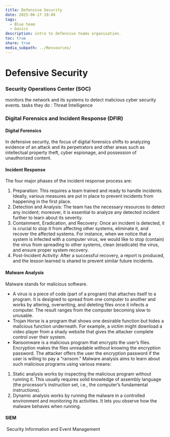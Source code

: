 ```yaml
---
title: Defensive Security
date: 2025-06-17 19:49
tags:
  - Blue team
  - basics
description: intro to defensive teams organisation.
toc: true
share: true
media_subpath: ../Ressources/
---
```

# Defensive Security


### Security Operations Center (SOC)

monitors the network and its systems to detect malicious cyber security events. 
tasks they do : Threat Intelligence

### Digital Forensics and Incident Response (DFIR)
#### Digital Forensics
In defensive security, the focus of digital forensics shifts to analyzing evidence of an attack and its perpetrators and other areas such as intellectual property theft, cyber espionage, and possession of unauthorized content.

#### Incident Response
The four major phases of the incident response process are:

1. Preparation: This requires a team trained and ready to handle incidents. Ideally, various measures are put in place to prevent incidents from happening in the first place.
2. Detection and Analysis: The team has the necessary resources to detect any incident; moreover, it is essential to analyze any detected incident further to learn about its severity.
3. Containment, Eradication, and Recovery: Once an incident is detected, it is crucial to stop it from affecting other systems, eliminate it, and recover the affected systems. For instance, when we notice that a system is infected with a computer virus, we would like to stop (contain) the virus from spreading to other systems, clean (eradicate) the virus, and ensure proper system recovery.
4. Post-Incident Activity: After a successful recovery, a report is produced, and the lesson learned is shared to prevent similar future incidents.

#### Malware Analysis

Malware stands for malicious software. 
- A virus is a piece of code (part of a program) that attaches itself to a program. It is designed to spread from one computer to another and works by altering, overwriting, and deleting files once it infects a computer. The result ranges from the computer becoming slow to unusable.
- Trojan Horse is a program that shows one desirable function but hides a malicious function underneath. For example, a victim might download a video player from a shady website that gives the attacker complete control over their system.
- Ransomware is a malicious program that encrypts the user’s files. Encryption makes the files unreadable without knowing the encryption password. The attacker offers the user the encryption password if the user is willing to pay a “ransom.”
Malware analysis aims to learn about such malicious programs using various means:

1. Static analysis works by inspecting the malicious program without running it. This usually requires solid knowledge of assembly language (the processor’s instruction set, i.e., the computer’s fundamental instructions).
2. Dynamic analysis works by running the malware in a controlled environment and monitoring its activities. It lets you observe how the malware behaves when running.

#### SIEM 
 Security Information and Event Management